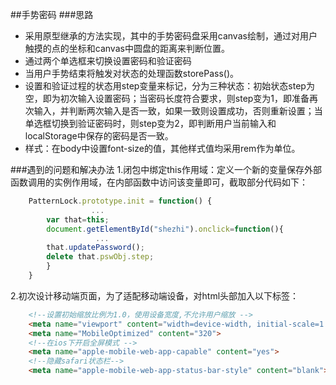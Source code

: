 ##手势密码
###思路
* 采用原型继承的方法实现，其中的手势密码盘采用canvas绘制，通过对用户触摸的点的坐标和canvas中圆盘的距离来判断位置。
* 通过两个单选框来切换设置密码和验证密码
* 当用户手势结束将触发对状态的处理函数storePass()。
* 设置和验证过程的状态用step变量来标记，分为三种状态：初始状态step为空，即为初次输入设置密码；当密码长度符合要求，则step变为1，即准备再次输入，并判断两次输入是否一致，如果一致则设置成功，否则重新设置；当单选框切换到验证密码时，则step变为2，即判断用户当前输入和localStorage中保存的密码是否一致。
* 样式：在body中设置font-size的值，其他样式值均采用rem作为单位。

###遇到的问题和解决办法
1.闭包中绑定this作用域：定义一个新的变量保存外部函数调用的实例作用域，在内部函数中访问该变量即可，截取部分代码如下：

```javascript
    PatternLock.prototype.init = function() {
                  ...
	    var that=this;
	    document.getElementById("shezhi").onclick=function(){
	               ...
		that.updatePassword();
		delete that.pswObj.step;
	    }
    }
```
2.初次设计移动端页面，为了适配移动端设备，对html头部加入以下标签：

```html
    <!--设置初始缩放比例为1.0，使用设备宽度,不允许用户缩放 -->
    <meta name="viewport" content="width=device-width, initial-scale=1.0,maximum-scale=1.0,minimum-scale=1.0, user-scalable=no">
    <meta name="MobileOptimized" content="320">
    <!--在ios下开启全屏模式 -->
    <meta name="apple-mobile-web-app-capable" content="yes">
    <!--隐藏safari状态栏-->
    <meta name="apple-mobile-web-app-status-bar-style" content="blank">
```